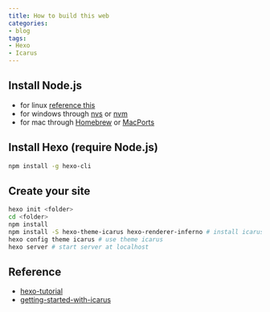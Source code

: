 ```yaml
---
title: How to build this web
categories:
- blog
tags:
- Hexo
- Icarus
---
```


## Install Node.js

- for linux [reference this](https://github.com/nodesource/distributions)
- for windows through [nvs](https://github.com/jasongin/nvs/) or [nvm](https://github.com/nvm-sh/nvm)
- for mac through [Homebrew](https://brew.sh/) or [MacPorts](http://www.macports.org/)

## Install Hexo (require Node.js)

```bash
npm install -g hexo-cli
```

## Create your site
```bash
hexo init <folder> 
cd <folder>
npm install
npm install -S hexo-theme-icarus hexo-renderer-inferno # install icarus
hexo config theme icarus # use theme icarus
hexo server # start server at localhost
```

## Reference

- [hexo-tutorial](https://hexo.io/zh-cn/docs/)
- [getting-started-with-icarus](https://ppoffice.github.io/hexo-theme-icarus/uncategorized/getting-started-with-icarus/)



